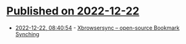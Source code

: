 # [Published on 2022-12-22](index.md)

* [2022-12-22, 08:40:54](https://news.ycombinator.com/item?id=34091163) - [Xbrowsersync – open-source Bookmark Synching](https://www.xbrowsersync.org/)
